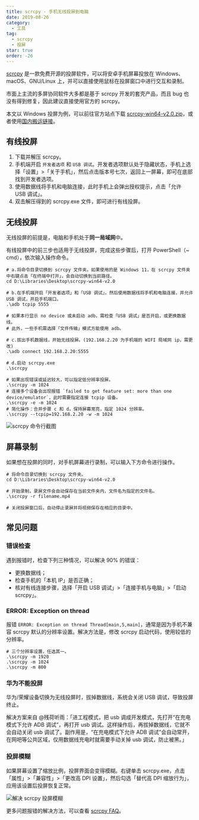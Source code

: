```yaml
---
title: scrcpy - 手机无线投屏到电脑
date: 2019-08-26
category:
  - 工具
tag:
  - scrcpy
  - 投屏
star: true
order: -26
---
```


[scrcpy](https://github.com/Genymobile/scrcpy) 是一款免费开源的投屏软件，可以将安卓手机屏幕投放在 Windows、macOS、GNU/Linux 上，并可以直接使用鼠标在投屏窗口中进行交互和录制。

市面上主流的多屏协同软件大多都是基于 scrcpy 开发的套壳产品，而且 bug 也没有得到修复，因此建议直接使用官方的 scrcpy。

本文以 Windows 投屏为例，可以前往官方站点下载 [scrcpy-win64-v2.0.zip](https://github.com/Genymobile/scrcpy/releases/download/v2.0/scrcpy-win64-v2.0.zip)，或者使用[国内搬运链接](https://wwva.lanzoum.com/iz9HT0qni1od)。

## 有线投屏

1. 下载并解压 scrcpy。
2. 手机端开启 `开发者选项` 和 `USB 调试`。开发者选项默认处于隐藏状态，手机上选择「设置」>「关于手机」，然后点击版本号七次，返回上一屏幕，即可在底部找到开发者选项。
3. 使用数据线将手机和电脑连接，此时手机上会弹出授权提示，点击「允许 USB 调试」。
4. 双击解压得到的 scrcpy.exe 文件，即可进行有线投屏。

## 无线投屏

无线投屏的前提是，电脑和手机处于**同一局域网**中。

有线投屏中的前三步也适用于无线投屏，完成这些步骤后，打开 PowerShell（~ cmd），依次输入操作命令。

```shell
# a.将命令目录切换到 scrcpy 文件夹。如果使用的是 Windows 11，在 scrcpy 文件夹中右键点击「在终端中打开」，会自动切换到当前路径。
cd D:\Libraries\Desktop\scrcpy-win64-v2.0
​
# b.在手机端开启「开发者选项」和「USB 调试」，然后使用数据线将手机和电脑连接，并允许 USB 调试，开启手机端口。
.\adb tcpip 5555

# 如果本行显示 no device 或未启动 adb，需检查「USB 调试」是否开启，或更换数据线。
# 此外，一些手机需选择「文件传输」模式方能使用 adb。
​
# c.拔出手机数据线，开始无线投屏。(192.168.2.20 为手机端的 WIFI 局域网 ip，需更改)
.\adb connect 192.168.2.20:5555
​
# d.启动 scrcpy.exe
.\scrcpy

# 如果出现错误或延迟较大，可以指定低分辨率投屏。
.\scrcpy -m 1024
# 连接多个设备会出现报错 `failed to get feature set: more than one device/emulator`，此时需要指定连接 tcpip 设备。
.\scrcpy -e -m 1024
# 简化操作：合并步骤 c 和 d，保持屏幕常亮，指定 1024 分辨率。
.\scrcpy --tcpip=192.168.2.20 -w -m 1024
```

![](https://tc.seoipo.com/20190829093407.png "scrcpy 命令行截图")

## 屏幕录制

如果想在投屏的同时，对手机屏幕进行录制，可以输入下方命令进行操作。

```shell
# 将命令目录切换到 scrcpy 文件夹。
cd D:\Libraries\Desktop\scrcpy-win64-v2.0
​
# 开始录制，录屏文件会自动保存在当前文件夹内，文件名为指定的文件名。
.\scrcpy -r filename.mp4
​
# 关闭投屏窗口后，自动停止录屏并将视频保存在相应的目录中。
```

## 常见问题

### 错误检查

遇到报错时，检查下列三种情况，可以解决 90% 的错误：

- 更换数据线；
- 检查手机的「本机 IP」是否正确；
- 核对有线连接步骤，选择「开启 USB 调试」>「连接手机与电脑」>「启动 scrcpy」。

### ERROR: Exception on thread

报错 `ERROR: Exception on thread Thread[main,5,main]`，通常是因为手机不兼容 scrcpy 默认的分辨率设置。解决方法是，修改 scrcpy 启动代码，使用较低的分辨率。

```shell
# 三个分辨率设置，任选其一。
.\scrcpy -m 1920
.\scrcpy -m 1024
.\scrcpy -m 800
```

### 华为不能投屏

华为/荣耀设备切换为无线投屏时，拔掉数据线，系统会关闭 USB 调试，导致投屏终止。

解决方案来自 @残荷听雨：「进工程模式，把 usb 调成开发模式，先打开“在充电模式下允许 ADB 调试”，再打开 usb 调试。这样操作后，再拔掉数据线，它就不会自动关闭 usb 调试了。副作用是，“在充电模式下允许 ADB 调试”会自动常开，在网吧等公共区域，仅用数据线充电时就需要手动关掉 usb 调试，防止被黑。」

### 投屏模糊

如果屏幕设置了缩放比例，投屏界面会变得模糊。右键单击 scrcpy.exe，点击「属性」>「兼容性」>「更改高 DPI 设置」，然后勾选「替代高 DPI 缩放行为」，应用该设置后投屏恢复正常。

![](https://tc.seoipo.com/20190829095640.png "解决 scrcpy 投屏模糊")

更多问题报错的解决方法，可以查看 [scrcpy FAQ](https://github.com/Genymobile/scrcpy/blob/master/FAQ.md)。
